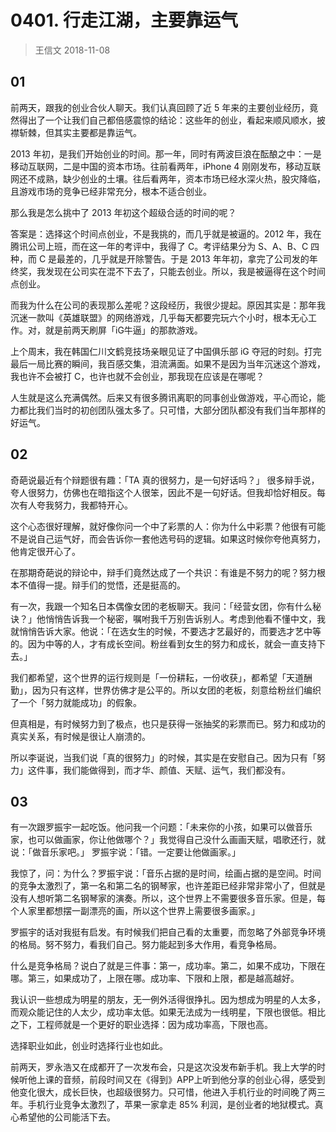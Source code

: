 # 0401. 行走江湖，主要靠运气
> 王信文
2018-11-08

## 01

前两天，跟我的创业合伙人聊天。我们认真回顾了近 5 年来的主要创业经历，竟然得出了一个让我们自己都倍感震惊的结论：这些年的创业，看起来顺风顺水，披襟斩棘，但其实主要都是靠运气。

2013 年初，是我们开始创业的时间。那一年，同时有两波巨浪在酝酿之中：一是移动互联网，二是中国的资本市场。往前看两年，iPhone 4 刚刚发布，移动互联网还不成熟，缺少创业的土壤。往后看两年，资本市场已经水深火热，股灾降临，且游戏市场的竞争已经非常充分，根本不适合创业。

那么我是怎么挑中了 2013 年初这个超级合适的时间的呢？

答案是：选择这个时间点创业，不是我挑的，而几乎就是被逼的。2012 年，我在腾讯公司上班，而在这一年的考评中，我得了 C。考评结果分为 S、A、B、C 四种，而 C 是最差的，几乎就是开除警告。于是 2013 年年初，拿完了公司发的年终奖，我发现在公司实在混不下去了，只能去创业。所以，我是被逼得在这个时间点创业。

而我为什么在公司的表现那么差呢？这段经历，我很少提起。原因其实是：那年我沉迷一款叫《英雄联盟》的网络游戏，几乎每天都要完玩六个小时，根本无心工作。对，就是前两天刷屏「iG牛逼」的那款游戏。

上个周末，我在韩国仁川文鹤竞技场亲眼见证了中国俱乐部 iG 夺冠的时刻。打完最后一局比赛的瞬间，我百感交集，泪流满面。如果不是因为当年沉迷这个游戏，我也许不会被打 C，也许也就不会创业，那我现在应该是在哪呢？

人生就是这么充满偶然。后来又有很多腾讯离职的同事创业做游戏，平心而论，能力都比我们当时的初创团队强太多了。只可惜，大部分团队都没有我们当年那样的好运气。

## 02

奇葩说最近有个辩题很有趣：「TA 真的很努力，是一句好话吗？」 很多辩手说，夸人很努力，仿佛也在暗指这个人很笨，因此不是一句好话。但我却恰好相反。每次有人夸我努力，我都特开心。

这个心态很好理解，就好像你问一个中了彩票的人：你为什么中彩票？他很有可能不是说自己运气好，而会告诉你一套他选号码的逻辑。如果这时候你夸他真努力，他肯定很开心了。

在那期奇葩说的辩论中，辩手们竟然达成了一个共识：有谁是不努力的呢？努力根本不值得一提。辩手们的觉悟，还是挺高的。

有一次，我跟一个知名日本偶像女团的老板聊天。我问：「经营女团，你有什么秘诀？」他悄悄告诉我一个秘密，嘱咐我千万别告诉别人。考虑到他看不懂中文，我就悄悄告诉大家。他说：「在选女生的时候，不要选才艺最好的，而要选才艺中等的。因为中等的人，才有成长空间。粉丝看到女生的努力和成长，就会一直支持下去。」

我们都希望，这个世界的运行规则是「一份耕耘，一份收获」，都希望「天道酬勤」，因为只有这样，世界仿佛才是公平的。所以女团的老板，刻意给粉丝们编织了一个「努力就能成功」的假象。

但真相是，有时候努力到了极点，也只是获得一张抽奖的彩票而已。努力和成功的真实关系，有时候是很让人崩溃的。

所以李诞说，当我们说「真的很努力」的时候，其实是在安慰自己。因为只有「努力」这件事，我们能做得到，而才华、颜值、天赋、运气，我们都没有。

## 03

有一次跟罗振宇一起吃饭。他问我一个问题：「未来你的小孩，如果可以做音乐家，也可以做画家，你让他做哪个？」我觉得自己没什么画画天赋，唱歌还行，就说：「做音乐家吧。」 罗振宇说：「错。一定要让他做画家。」

我惊了，问：为什么？罗振宇说：「音乐占据的是时间，绘画占据的是空间。时间的竞争太激烈了，第一名和第二名的钢琴家，也许差距已经非常非常小了，但就是没有人想听第二名钢琴家的演奏。所以，这个世界上不需要很多音乐家。但是，每个人家里都想摆一副漂亮的画，所以这个世界上需要很多画家。」

罗振宇的话对我挺有启发。有时候我们把自己看的太重要，而忽略了外部竞争环境的格局。努不努力，看我们自己。努力能起到多大作用，看竞争格局。

什么是竞争格局？说白了就是三件事：第一，成功率。第二，如果不成功，下限在哪。第三，如果成功了，上限在哪。成功率、下限和上限，都是越高越好。

我认识一些想成为明星的朋友，无一例外活得很挣扎。因为想成为明星的人太多，而观众能记住的人太少，成功率太低。如果无法成为一线明星，下限也很低。相比之下，工程师就是一个更好的职业选择：因为成功率高，下限也高。

选择职业如此，创业时选择行业也如此。

前两天，罗永浩又在成都开了一次发布会，只是这次没发布新手机。我上大学的时候听他上课的音频，前段时间又在《得到》APP上听到他分享的创业心得，感受到他变化很大，成长巨快，也超级很努力。只可惜，他进入手机行业的时间晚了两三年。手机行业竞争太激烈了，苹果一家拿走 85% 利润，是创业者的地狱模式。真心希望他的公司能活下去。